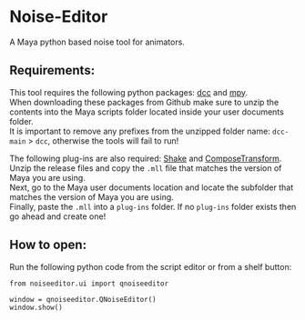 # Noise-Editor
A Maya python based noise tool for animators.  

## Requirements:
This tool requires the following python packages: [dcc](https://github.com/bhsingleton/dcc) and [mpy](https://github.com/bhsingleton/mpy).  
When downloading these packages from Github make sure to unzip the contents into the Maya scripts folder located inside your user documents folder.  
It is important to remove any prefixes from the unzipped folder name: `dcc-main` > `dcc`, otherwise the tools will fail to run!  
  
The following plug-ins are also required: [Shake](https://github.com/bhsingleton/Shake/releases/tag/1.0) and [ComposeTransform](https://github.com/bhsingleton/ComposeTransform/releases/tag/1.0).  
Unzip the release files and copy the `.mll` file that matches the version of Maya you are using.  
Next, go to the Maya user documents location and locate the subfolder that matches the version of Maya you are using.  
Finally, paste the `.mll` into a `plug-ins` folder. If no `plug-ins` folder exists then go ahead and create one!
  
## How to open:
Run the following python code from the script editor or from a shelf button:  
  
```
from noiseeditor.ui import qnoiseeditor

window = qnoiseeditor.QNoiseEditor()
window.show()
```
